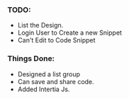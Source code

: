 ### TODO:
* List the Design. 
* Login User to Create a new Snippet
* Can't Edit to Code Snippet

### Things Done:
* Designed a list group
* Can save and share code.
* Added Intertia Js.
